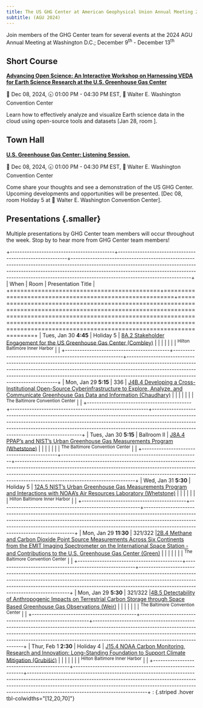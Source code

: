```yaml
---
title: The US GHG Center at American Geophysical Union Annual Meeting 2024
subtitle: (AGU 2024)
---
```


Join members of the GHG Center team for several events at the 2024 AGU Annual Meeting at Washington D.C.; December 9<sup>th</sup> - December 13<sup>th</sup>

## Short Course

[**Advancing Open Science: An Interactive Workshop on Harnessing VEDA for Earth Science Research at the U.S. Greenhouse Gas Center**](https://www.agu.org/annual-meeting/attend#register)

📅 Dec 08, 2024, 
🕣 01:00 PM - 04:30 PM EST, 
📍 Walter E. Washington Convention Center

Learn how to effectively analyze and visualize Earth science data in the cloud using open-source tools and datasets [Jan 28, room  ].

## Town Hall

[**U.S. Greenhouse Gas Center: Listening Session.**](https://www.agu.org/annual-meeting/attend#register)

📅 Dec 08, 2024, 
🕣 01:00 PM - 04:30 PM EST, 
📍 Walter E. Washington Convention Center

Come share your thoughts and see a demonstration of the US GHG Center.  Upcoming developments and opportunities will be presented. [Dec 08, room Holiday 5 at 📍 Walter E. Washington Convention Center].

## Presentations {.smaller}

Multiple presentations by GHG Center team members will occur throughout the week. Stop by to hear more from GHG Center team members!

+-------------------------------------------+---------------------------------------------------------+-------------------------------------------------------------------------------------------------------------------------------------------------------------------------------------------------------------------------------------------------------------------------------------------+
| When                                      | Room                                                    | Presentation Title                                                                                                                                                                                                                                                                        |
+===========================================+=========================================================+===========================================================================================================================================================================================================================================================================================+
| Tues, Jan 30 **4:45**                     | Holiday 5                                               | [8A.2 Stakeholder Engagement for the US Greenhouse Gas Center (Combley)](https://agu.confex.com/agu/104ANNUAL/meetingapp.cgi/Paper/433989)                                                                                                                                                |
|                                           |                                                         |                                                                                                                                                                                                                                                                                           |
|                                           | <sup>Hilton Baltimore Inner Harbor</sup>                |                                                                                                                                                                                                                                                                                           |
+-------------------------------------------+---------------------------------------------------------+-------------------------------------------------------------------------------------------------------------------------------------------------------------------------------------------------------------------------------------------------------------------------------------------+
| Mon, Jan 29 **5:15**                      | 336                                                     | [J4B.4 Developing a Cross-Institutional Open-Source Cyberinfrastructure to Explore, Analyze, and Communicate Greenhouse Gas Data and Information (Chaudhary)](https://agu.confex.com/agu/104ANNUAL/meetingapp.cgi/Paper/434972)                                                           |
|                                           |                                                         |                                                                                                                                                                                                                                                                                           |
|                                           | <sup>The Baltimore Convention Center</sup>              |                                                                                                                                                                                                                                                                                           |
+-------------------------------------------+---------------------------------------------------------+-------------------------------------------------------------------------------------------------------------------------------------------------------------------------------------------------------------------------------------------------------------------------------------------+
| Tues, Jan 30 **5:15**                     | Ballroom II                                             | [J8A.4 PPAP’s and NIST’s Urban Greenhouse Gas Measurements Program (Whetstone)](https://agu.confex.com/agu/104ANNUAL/meetingapp.cgi/Paper/436668)                                                                                                                                         |
|                                           |                                                         |                                                                                                                                                                                                                                                                                           |
|                                           | <sup>The Baltimore Convention Center</sup>              |                                                                                                                                                                                                                                                                                           |
+-------------------------------------------+---------------------------------------------------------+-------------------------------------------------------------------------------------------------------------------------------------------------------------------------------------------------------------------------------------------------------------------------------------------+
| Wed, Jan 31 **5:30**                      | Holiday 5                                               | [12A.5 NIST’s Urban Greenhouse Gas Measurements Program and Interactions with NOAA’s Air Resources Laboratory  (Whetstone)](https://agu.confex.com/agu/104ANNUAL/meetingapp.cgi/Paper/436648)                                                                                             |
|                                           |                                                         |                                                                                                                                                                                                                                                                                           |
|                                           | <sup>Hilton Baltimore Inner Harbor</sup>                |                                                                                                                                                                                                                                                                                           |
+-------------------------------------------+---------------------------------------------------------+-------------------------------------------------------------------------------------------------------------------------------------------------------------------------------------------------------------------------------------------------------------------------------------------+
| Mon, Jan 29 **11:30**                     | 321/322                                                 |[2B.4 Methane and Carbon Dioxide Point Source Measurements Across Six Continents from the EMIT Imaging Spectrometer on the International Space Station - and Contributions to the U.S. Greenhouse Gas Center (Green)](https://agu.confex.com/agu/104ANNUAL/meetingapp.cgi/Paper/434256)    |
|                                           |                                                         |                                                                                                                                                                                                                                                                                           |
|                                           | <sup>The Baltimore Convention Center</sup>              |                                                                                                                                                                                                                                                                                           |
+-------------------------------------------+---------------------------------------------------------+-------------------------------------------------------------------------------------------------------------------------------------------------------------------------------------------------------------------------------------------------------------------------------------------+
| Mon, Jan 29 **5:30**                      | 321/322                                                 |[4B.5 Detectability of Anthropogenic Impacts on Terrestrial Carbon Storage through Space Based Greenhouse Gas Observations (Weir)](https://agu.confex.com/agu/104ANNUAL/meetingapp.cgi/Paper/439992)                                                                                       |
|                                           |                                                         |                                                                                                                                                                                                                                                                                           |
|                                           | <sup>The Baltimore Convention Center</sup>              |                                                                                                                                                                                                                                                                                           |
+-------------------------------------------+---------------------------------------------------------+-------------------------------------------------------------------------------------------------------------------------------------------------------------------------------------------------------------------------------------------------------------------------------------------+
| Thur, Feb 1 **2:30**                      | Holiday 4                                               | [J15.4 NOAA Carbon Monitoring, Research and Innovation: Long-Standing Foundation to Support Climate Mitigation (Grubišić)](https://agu.confex.com/agu/104ANNUAL/meetingapp.cgi/Paper/438098)                                                                                              |
|                                           |                                                         |                                                                                                                                                                                                                                                                                           |
|                                           | <sup>Hilton Baltimore Inner Harbor</sup>                |                                                                                                                                                                                                                                                                                           |
+-------------------------------------------+---------------------------------------------------------+-------------------------------------------------------------------------------------------------------------------------------------------------------------------------------------------------------------------------------------------------------------------------------------------+
: {.striped .hover tbl-colwidths="[12,20,70]"}
